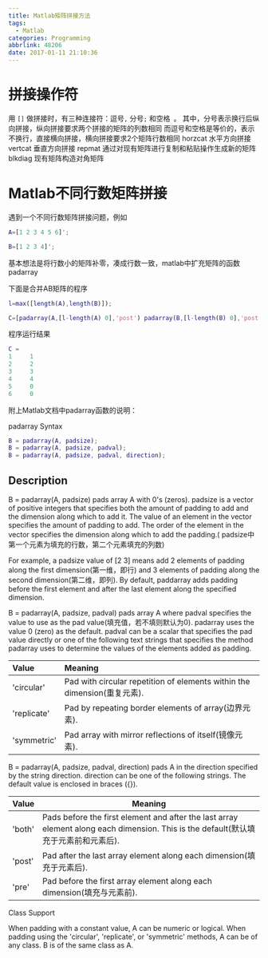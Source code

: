 ```yaml
---
title: Matlab矩阵拼接方法
tags:
  - Matlab
categories: Programming
abbrlink: 48206
date: 2017-01-11 21:10:36
---
```


# 拼接操作符
用 `[]` 做拼接时，有三种连接符：逗号`,` 分号`;` 和空格` `。 
其中，分号表示换行后纵向拼接，纵向拼接要求两个拼接的矩阵的列数相同
而逗号和空格是等价的，表示不换行，直接横向拼接，横向拼接要求2个矩阵行数相同
horzcat  水平方向拼接
vertcat  垂直方向拼接
repmat   通过对现有矩阵进行复制和粘贴操作生成新的矩阵
blkdiag  现有矩阵构造对角矩阵

# Matlab不同行数矩阵拼接
遇到一个不同行数矩阵拼接问题，例如
<!-- more -->
```Matlab
A=[1 2 3 4 5 6]';

B=[1 2 3 4]';
```

 

基本想法是将行数小的矩阵补零，凑成行数一致，matlab中扩充矩阵的函数padarray

下面是合并AB矩阵的程序

 

```Matlab
l=max([length(A),length(B)]);

C=[padarray(A,[l-length(A) 0],'post') padarray(B,[l-length(B) 0],'post')]

```


程序运行结果



```Matlab
C =
1     1
2     2
3     3
4     4
5     0
6     0
```


 

附上Matlab文档中padarray函数的说明：

padarray Syntax


``` Matlab
B = padarray(A, padsize);
B = padarray(A, padsize, padval);
B = padarray(A, padsize, padval, direction);
```


## Description

B = padarray(A, padsize) pads array A with 0's (zeros). padsize is a vector of positive integers that specifies both the amount of padding to add and the dimension along which to add it. The value of an element in the vector specifies the amount of padding to add. The order of the element in the vector specifies the dimension along which to add the padding.( padsize中第一个元素为填充的行数，第二个元素填充的列数)

For example, a padsize value of [2 3] means add 2 elements of padding along the first dimension(第一维，即行) and 3 elements of padding along the second dimension(第二维，即列). By default, paddarray adds padding before the first element and after the last element along the specified dimension.

B = padarray(A, padsize, padval) pads array A where padval specifies the value to use as the pad value(填充值，若不填则默认为0). padarray uses the value 0 (zero) as the default. padval can be a scalar that specifies the pad value directly or one of the following text strings that specifies the method padarray uses to determine the values of the elements added as padding.

|Value        | Meaning|
|:------------|:---|
|'circular'   | Pad with circular repetition of elements within the dimension(重复元素).|
|'replicate'  | Pad by repeating border elements of array(边界元素).|
|'symmetric'  |Pad array with mirror reflections of itself(镜像元素).|

B = padarray(A, padsize, padval, direction) pads A in the direction specified by the string direction. direction can be one of the following strings. The default value is enclosed in braces ({}).


|Value      | Meaning|
|---------|---|
|'both' | Pads before the first element and after the last array element along each dimension. This is the default(默认填充于元素前和元素后).|
|'post' | Pad after the last array element along each dimension(填充于元素后).|
|'pre'|Pad before the first array element along each dimension(填充与元素前).|

Class Support

When padding with a constant value, A can be numeric or logical. When padding using the 'circular', 'replicate', or 'symmetric' methods, A can be of any class. B is of the same class as A.
